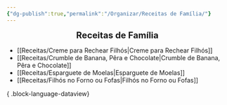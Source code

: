 ```yaml
---
{"dg-publish":true,"permalink":"/Organizar/Receitas de Família/"}
---
```


<div style="text-align: center;"> <span style="font-size: 20px;"><b>Receitas de Família</b></span> </div>

- [[Receitas/Creme para Rechear Filhós\|Creme para Rechear Filhós]]
- [[Receitas/Crumble de Banana, Pêra e Chocolate\|Crumble de Banana, Pêra e Chocolate]]
- [[Receitas/Esparguete de Moelas\|Esparguete de Moelas]]
- [[Receitas/Filhós no Forno ou Fofas\|Filhós no Forno ou Fofas]]

{ .block-language-dataview}